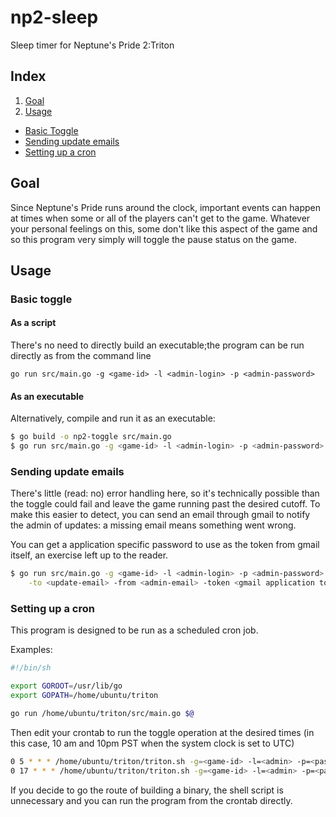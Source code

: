 # np2-sleep
Sleep timer for Neptune's Pride 2:Triton

## Index
1. [Goal](#goal)
2. [Usage](#usage)
 * [Basic Toggle](#basic-toggle)
 * [Sending update emails](#sending-update-emails)
 * [Setting up a cron](#setting-up-a-cron)

## Goal

Since Neptune's Pride runs around the clock, important events can happen at times when some or all of the players can't get to the game. Whatever your personal feelings on this, some don't like this aspect of the game and so this program very simply will toggle the pause status on the game.

## Usage

### Basic toggle

#### As a script
There's no need to directly build an executable;the program can be run directly as from the command line

`go run src/main.go -g <game-id> -l <admin-login> -p <admin-password>`

#### As an executable
Alternatively, compile and run it as an executable:

```sh
$ go build -o np2-toggle src/main.go
$ go run src/main.go -g <game-id> -l <admin-login> -p <admin-password>
```

### Sending update emails
There's little (read: no) error handling here, so it's technically possible than the toggle could fail and leave the game running past the desired cutoff. To make this easier to detect, you can send an email through gmail to notify the admin of updates: a missing email means something went wrong.

You can get a application specific password to use as the token from gmail itself, an exercise left up to the reader.

```sh
$ go run src/main.go -g <game-id> -l <admin-login> -p <admin-password> \
    -to <update-email> -from <admin-email> -token <gmail application token>
```

### Setting up a cron
This program is designed to be run as a scheduled cron job. 

Examples:

```sh
#!/bin/sh

export GOROOT=/usr/lib/go
export GOPATH=/home/ubuntu/triton

go run /home/ubuntu/triton/src/main.go $@
```

Then edit your crontab to run the toggle operation at the desired times (in this case, 10 am and 10pm PST when the system clock is set to UTC)

```bash
0 5 * * * /home/ubuntu/triton/triton.sh -g=<game-id> -l=<admin> -p=<password>
0 17 * * * /home/ubuntu/triton/triton.sh -g=<game-id> -l=<admin> -p=<password>
```

If you decide to go the route of building a binary, the shell script is unnecessary and you can run the program from the crontab directly. 
